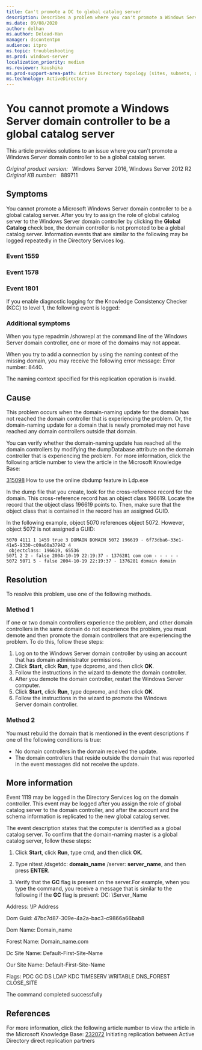 ```yaml
---
title: Can't promote a DC to global catalog server
description: Describes a problem where you can't promote a Windows Server-based domain controller to be a global catalog server.
ms.date: 09/08/2020
author: delhan
ms.author: Delead-Han
manager: dscontentpm
audience: itpro
ms.topic: troubleshooting
ms.prod: windows-server
localization_priority: medium
ms.reviewer: kaushika
ms.prod-support-area-path: Active Directory topology (sites, subnets, and connection objects)
ms.technology: ActiveDirectory
---
```

# You cannot promote a Windows Server domain controller to be a global catalog server

This article provides solutions to an issue where you can't promote a Windows Server domain controller to be a global catalog server.

_Original product version:_ &nbsp; Windows Server 2016, Windows Server 2012 R2  
_Original KB number:_ &nbsp; 889711

## Symptoms

You cannot promote a Microsoft Windows Server domain controller to be a global catalog server. After you try to assign the role of global catalog server to the Windows Server domain controller by clicking the **Global Catalog** check box, the domain controller is not promoted to be a global catalog server. Information events that are similar to the following may be logged repeatedly in the Directory Services log.

### Event 1559

### Event 1578

### Event 1801

If you enable diagnostic logging for the Knowledge Consistency Checker (KCC) to level 1, the following event is logged:

### Additional symptoms

When you type repadmin /showrepl at the command line of the Windows Server domain controller, one or more of the domains may not appear.

When you try to add a connection by using the naming context of the missing domain, you may receive the following error message: Error number: 8440.

The naming context specified for this replication operation is invalid.

## Cause

This problem occurs when the domain-naming update for the domain has not reached the domain controller that is experiencing the problem. Or, the domain-naming update for a domain that is newly promoted may not have reached any domain controllers outside that domain.

You can verify whether the domain-naming update has reached all the domain controllers by modifying the dumpDatabase attribute on the domain controller that is experiencing the problem. For more information, click the following article number to view the article in the Microsoft Knowledge Base:

[315098](https://support.microsoft.com/help/315098) How to use the online dbdump feature in Ldp.exe  

In the dump file that you create, look for the cross-reference record for the domain. This cross-reference record has an object class 196619. Locate the record that the object class 196619 points to. Then, make sure that the object class that is contained in the record has an assigned GUID.

In the following example, object 5070 references object 5072. However, object 5072 is not assigned a GUID:
```
5070 4111 1 1459 true 3 DOMAIN DOMAIN 5072 196619 - 6f73dba6-33e1-41e5-9330-c09a60a37942 4 
 objectclass: 196619, 65536
5071 2 2 - false 2004-10-19 22:19:37 - 1376281 com com - - - - - 
5072 5071 5 - false 2004-10-19 22:19:37 - 1376281 domain domain
```

## Resolution

To resolve this problem, use one of the following methods.

### Method 1

If one or two domain controllers experience the problem, and other domain controllers in the same domain do not experience the problem, you must demote and then promote the domain controllers that are experiencing the problem. To do this, follow these steps:
1. Log on to the Windows Server domain controller by using an account that has domain administrator permissions.
2. Click **Start**, click **Run**, type dcpromo, and then click **OK**.
3. Follow the instructions in the wizard to demote the domain controller.
4. After you demote the domain controller, restart the Windows Server computer.
5. Click **Start**, click **Run**, type dcpromo, and then click **OK**.
6. Follow the instructions in the wizard to promote the Windows Server domain controller.

### Method 2

You must rebuild the domain that is mentioned in the event descriptions if one of the following conditions is true:
- No domain controllers in the domain received the update.
- The domain controllers that reside outside the domain that was reported in the event messages did not receive the update.

## More information

Event 1119 may be logged in the Directory Services log on the domain controller. This event may be logged after you assign the role of global catalog server to the domain controller, and after the account and the schema information is replicated to the new global catalog server.

The event description states that the computer is identified as a global catalog server. To confirm that the domain-naming master is a global catalog server, follow these steps:
1. Click **Start**, click **Run**, type cmd, and then click **OK**.
2. Type nltest /dsgetdc: **domain_name** /server: **server_name**, and then press **ENTER**.

3. Verify that the **GC** flag is present on the server.For example, when you type the command, you receive a message that is similar to the following if the **GC** flag is present: DC: \\Server_Name

Address: \\IP Address

Dom Guid: 47bc7d87-309e-4a2a-bac3-c9866a66bab8

Dom Name: Domain_name

Forest Name: Domain_name.com

Dc Site Name: Default-First-Site-Name

Our Site Name: Default-First-Site-Name

Flags: PDC GC DS LDAP KDC TIMESERV WRITABLE DNS_FOREST CLOSE_SITE

The command completed successfully

## References

For more information, click the following article number to view the article in the Microsoft Knowledge Base: 
 [232072](https://support.microsoft.com/help/232072) Initiating replication between Active Directory direct replication partners
